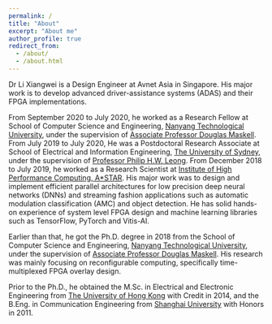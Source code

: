 ```yaml
---
permalink: /
title: "About"
excerpt: "About me"
author_profile: true
redirect_from: 
  - /about/
  - /about.html
---
```


Dr Li Xiangwei is a Design Engineer at Avnet Asia in Singapore. His major work is to develop advanced driver-assistance systems (ADAS) and their FPGA implementations. 

From September 2020 to July 2020, he worked as a Research Fellow at School of Computer Science and Engineering, [Nanyang Technological University](https://www.ntu.edu.sg/Pages/home.aspx), under the supervision of [Associate Professor Douglas Maskell](http://research.ntu.edu.sg/expertise/academicprofile/pages/StaffProfile.aspx?ST_EMAILID=ASDOUGLAS). From July 2019 to July 2020, He was a Postdoctoral Research Associate at School of Electrical and Information Engineering, [The University of Sydney](https://sydney.edu.au/), under the supervision of [Professor Philip H.W. Leong](https://sydney.edu.au/engineering/people/philip.leong.php). From December 2018 to July 2019, he worked as a Research Scientist at [Institute of High Performance Computing, A*STAR](https://www.a-star.edu.sg/ihpc). His major work was to design and implement efficient parallel architectures for low precision deep neural networks (DNNs) and streaming fashion applications such as automatic modulation classification (AMC) and object detection. He has solid hands-on experience of system level FPGA design and machine learning libraries such as TensorFlow, PyTorch and Vitis-AI. 

Earlier than that, he got the Ph.D. degree in 2018 from the School of Computer Science and Engineering, [Nanyang Technological University](https://www.ntu.edu.sg/Pages/home.aspx), under the supervision of [Associate Professor Douglas Maskell](http://research.ntu.edu.sg/expertise/academicprofile/pages/StaffProfile.aspx?ST_EMAILID=ASDOUGLAS). His research was mainly focusing on reconfigurable computing, specifically time-multiplexed FPGA overlay design. 

Prior to the Ph.D., he obtained the M.Sc. in Electrical and Electronic Engineering from [The University of Hong Kong](https://www.hku.hk/) with Credit in 2014, and the B.Eng. in Communication Engineering from [Shanghai University](http://en.shu.edu.cn/) with Honors in 2011. 
